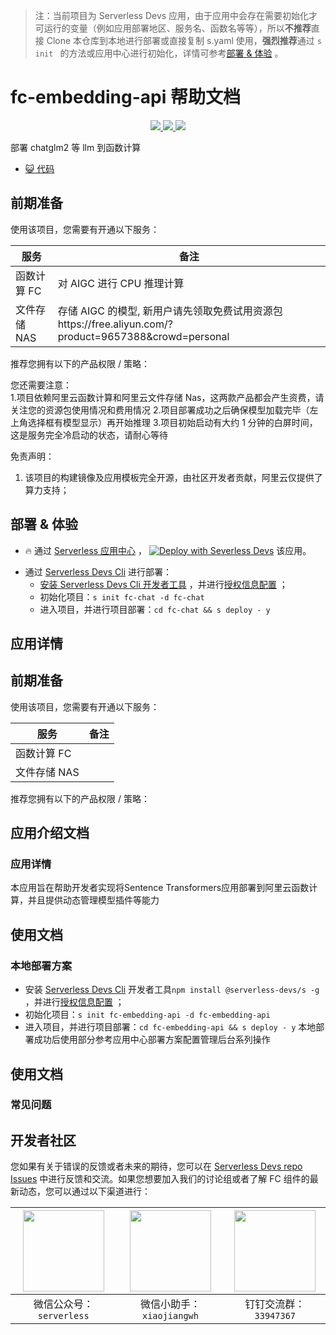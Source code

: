 > 注：当前项目为 Serverless Devs 应用，由于应用中会存在需要初始化才可运行的变量（例如应用部署地区、服务名、函数名等等），所以**不推荐**直接 Clone 本仓库到本地进行部署或直接复制 s.yaml 使用，**强烈推荐**通过 `s init ` 的方法或应用中心进行初始化，详情可参考[部署 & 体验](#部署--体验) 。

# fc-embedding-api 帮助文档

<p align="center" class="flex justify-center">
    <a href="https://www.serverless-devs.com" class="ml-1">
    <img src="http://editor.devsapp.cn/icon?package=fc-embdding-api&type=packageType">
  </a>
  <a href="http://www.devsapp.cn/details.html?name=fc-embedding-api" class="ml-1">
    <img src="http://editor.devsapp.cn/icon?package=fc-embedding-api&type=packageVersion">
  </a>
  <a href="http://www.devsapp.cn/details.html?name=fc-embedding-api" class="ml-1">
    <img src="http://editor.devsapp.cn/icon?package=fc-embedding-api&type=packageDownload">
  </a>
</p>

<description>
部署 chatglm2 等 llm 到函数计算

</description>

<codeUrl>

- [:smiley_cat: 代码](https://github.com/devsapp/fc-embedding-api)

</codeUrl>
<preview>

</preview>

## 前期准备

使用该项目，您需要有开通以下服务：

<service>

| 服务         | 备注                                                                                                  |
| ------------ | ----------------------------------------------------------------------------------------------------- |
| 函数计算 FC  | 对 AIGC 进行 CPU 推理计算                                                                             |
| 文件存储 NAS | 存储 AIGC 的模型, 新用户请先领取免费试用资源包https://free.aliyun.com/?product=9657388&crowd=personal |

</service>

推荐您拥有以下的产品权限 / 策略：
<auth>
</auth>

<remark>

您还需要注意：  
1.项目依赖阿里云函数计算和阿里云文件存储 Nas，这两款产品都会产生资费，请关注您的资源包使用情况和费用情况 2.项目部署成功之后确保模型加载完毕（左上角选择框有模型显示）再开始推理 3.项目初始启动有大约 1 分钟的白屏时间，这是服务完全冷启动的状态，请耐心等待

</remark>

<disclaimers>

免责声明：

1. 该项目的构建镜像及应用模板完全开源，由社区开发者贡献，阿里云仅提供了算力支持；

</disclaimers>

## 部署 & 体验

<appcenter>
   
- :fire: 通过 [Serverless 应用中心](https://fcnext.console.aliyun.com/applications/create?template=fc-chat) ，
  [![Deploy with Severless Devs](https://img.alicdn.com/imgextra/i1/O1CN01w5RFbX1v45s8TIXPz_!!6000000006118-55-tps-95-28.svg)](https://fcnext.console.aliyun.com/applications/create?template=fc-chat) 该应用。
   
</appcenter>
<deploy>
    
- 通过 [Serverless Devs Cli](https://www.serverless-devs.com/serverless-devs/install) 进行部署：
  - [安装 Serverless Devs Cli 开发者工具](https://www.serverless-devs.com/serverless-devs/install) ，并进行[授权信息配置](https://docs.serverless-devs.com/fc/config) ；
  - 初始化项目：`s init fc-chat -d fc-chat `
  - 进入项目，并进行项目部署：`cd fc-chat && s deploy - y`
   
</deploy>

## 应用详情

<appdetail id="flushContent">

## 前期准备

使用该项目，您需要有开通以下服务：

| 服务         | 备注 |
| ------------ | ---- |
| 函数计算 FC  |      |
| 文件存储 NAS |      |

推荐您拥有以下的产品权限 / 策略：

## 应用介绍文档

### 应用详情

本应用旨在帮助开发者实现将Sentence Transformers应用部署到阿里云函数计算，并且提供动态管理模型插件等能力

## 使用文档

### 本地部署方案

- 安装 [Serverless Devs Cli](https://www.serverless-devs.com/serverless-devs/install) 开发者工具`npm install @serverless-devs/s -g`
  ，并进行[授权信息配置](https://docs.serverless-devs.com/fc/config) ；
- 初始化项目：`s init fc-embedding-api -d fc-embedding-api`
- 进入项目，并进行项目部署：`cd fc-embedding-api && s deploy - y`
  本地部署成功后使用部分参考应用中心部署方案配置管理后台系列操作

</appdetail>

## 使用文档

<usedetail id="flushContent">

### 常见问题


</usedetail>

<devgroup>

## 开发者社区

您如果有关于错误的反馈或者未来的期待，您可以在 [Serverless Devs repo Issues](https://github.com/serverless-devs/serverless-devs/issues) 中进行反馈和交流。如果您想要加入我们的讨论组或者了解 FC 组件的最新动态，您可以通过以下渠道进行：

<p align="center">

| <img src="https://serverless-article-picture.oss-cn-hangzhou.aliyuncs.com/1635407298906_20211028074819117230.png" width="130px" > | <img src="https://serverless-article-picture.oss-cn-hangzhou.aliyuncs.com/1635407044136_20211028074404326599.png" width="130px" > | <img src="https://serverless-article-picture.oss-cn-hangzhou.aliyuncs.com/1635407252200_20211028074732517533.png" width="130px" > |
| --------------------------------------------------------------------------------------------------------------------------------- | --------------------------------------------------------------------------------------------------------------------------------- | --------------------------------------------------------------------------------------------------------------------------------- |
| <center>微信公众号：`serverless`</center>                                                                                         | <center>微信小助手：`xiaojiangwh`</center>                                                                                        | <center>钉钉交流群：`33947367`</center>                                                                                           |

</p>
</devgroup>
